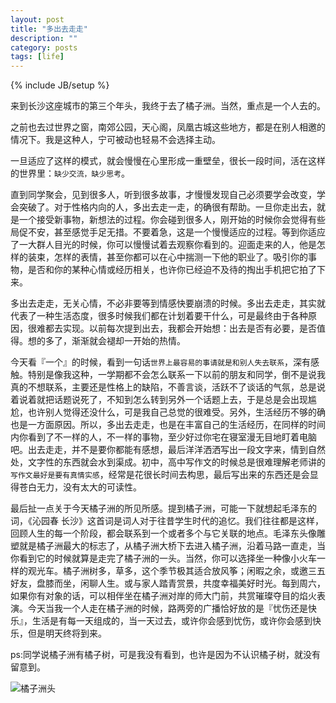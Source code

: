 ```yaml
---
layout: post
title: "多出去走走"
description: ""
category: posts
tags: [life]
---
```

{% include JB/setup %}

来到长沙这座城市的第三个年头，我终于去了橘子洲。当然，重点是一个人去的。

之前也去过世界之窗，南郊公园，天心阁，凤凰古城这些地方，都是在别人相邀的情况下。我是这种人，宁可被动也轻易不会选择主动。

一旦适应了这样的模式，就会慢慢在心里形成一重壁垒，很长一段时间，活在这样的世界里：`缺少交流，缺少思考`。

直到同学聚会，见到很多人，听到很多故事，才慢慢发现自己必须要学会改变，学会突破了。对于性格内向的人，多出去走一走，的确很有帮助。一旦你走出去，就是一个接受新事物，新想法的过程。你会碰到很多人，刚开始的时候你会觉得有些局促不安，甚至感觉手足无措。不要着急，这是一个慢慢适应的过程。等到你适应了一大群人目光的时候，你可以慢慢试着去观察你看到的。迎面走来的人，他是怎样的装束，怎样的表情，甚至你都可以在心中揣测一下他的职业了。吸引你的事物，是否和你的某种心情或经历相关，也许你已经迫不及待的掏出手机把它拍了下来。

多出去走走，无关心情，不必非要等到情感快要崩溃的时候。多出去走走，其实就代表了一种生活态度，很多时候我们都在计划着要干什么，可是最终由于各种原因，很难都去实现。以前每次提到出去，我都会开始想：出去是否有必要，是否值得。想的多了，渐渐就会褪却一开始的热情。

今天看『一个』的时候，看到一句话`世界上最容易的事请就是和别人失去联系`，深有感触。特别是像我这种，一学期都不会怎么联系一下以前的朋友和同学，倒不是说我真的不想联系，主要还是性格上的缺陷，不善言谈，活跃不了谈话的气氛，总是说着说着就把话题说死了，不知到怎么转到另外一个话题上去，于是总是会出现尴尬，也许别人觉得还没什么，可是我自己总觉的很难受。另外，生活经历不够的确也是一方面原因。所以，多出去走走，也是在丰富自己的生活经历，在同样的时间内你看到了不一样的人，不一样的事物，至少好过你宅在寝室漫无目地盯着电脑吧。出去走走，并不是要你都能有感想，最后洋洋洒洒写出一段文字来，情到自然处，文字性的东西就会水到渠成。初中，高中写作文的时候总是很难理解老师讲的`写作文最好是要有真情实感`，经常是花很长时间去构思，最后写出来的东西还是会显得苍白无力，没有太大的可读性。

最后扯一点关于今天橘子洲的所见所感。提到橘子洲，可能一下就想起毛泽东的词，《沁园春 长沙》这首词是词人对于往昔学生时代的追忆。我们往往都是这样，回顾人生的每一个阶段，都会联系到一个或者多个与它关联的地点。毛泽东头像雕塑就是橘子洲最大的标志了，从橘子洲大桥下去进入橘子洲，沿着马路一直走，当你看到它的时候就算是走完了橘子洲的一头。当然，你可以选择坐一种像小火车一样的观光车。橘子洲树多，草多，这个季节极其适合放风筝；闲暇之余，或邀三五好友，盘膝而坐，闲聊人生。或与家人踏青赏景，共度幸福美好时光。每到周六，如果你有对象的话，可以相伴坐在橘子洲对岸的师大门前，共赏璀璨夺目的焰火表演。今天当我一个人走在橘子洲的时候，路两旁的广播恰好放的是『忧伤还是快乐』，生活是有每一天组成的，当一天过去，或许你会感到忧伤，或许你会感到快乐，但是明天终将到来。

ps:同学说橘子洲有橘子树，可是我没有看到，也许是因为不认识橘子树，就没有留意到。

![橘子洲头](http://ww1.sinaimg.cn/mw690/7ccd1e6ajw9e53ry64id5j20qu0co41v.jpg)

